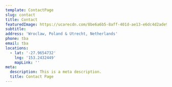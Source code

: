 ```yaml
---
template: ContactPage
slug: contact
title: Contact
featuredImage: https://ucarecdn.com/8be6a6b5-8aff-401d-ae13-e6dc4d2ade97/
subtitle:
address: 'Wroclaw, Poland & Utrecht, Netherlands'
phone: tba
email: tba
locations:
  - lat: '-27.9654732'
    lng: '153.2432449'
    mapLink: ''
meta:
  description: This is a meta description.
  title: Contact Page
---
```

